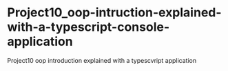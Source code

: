# Project10_oop-intruction-explained-with-a-typescript-console-application
Project10 oop introduction explained with a typescvript application
